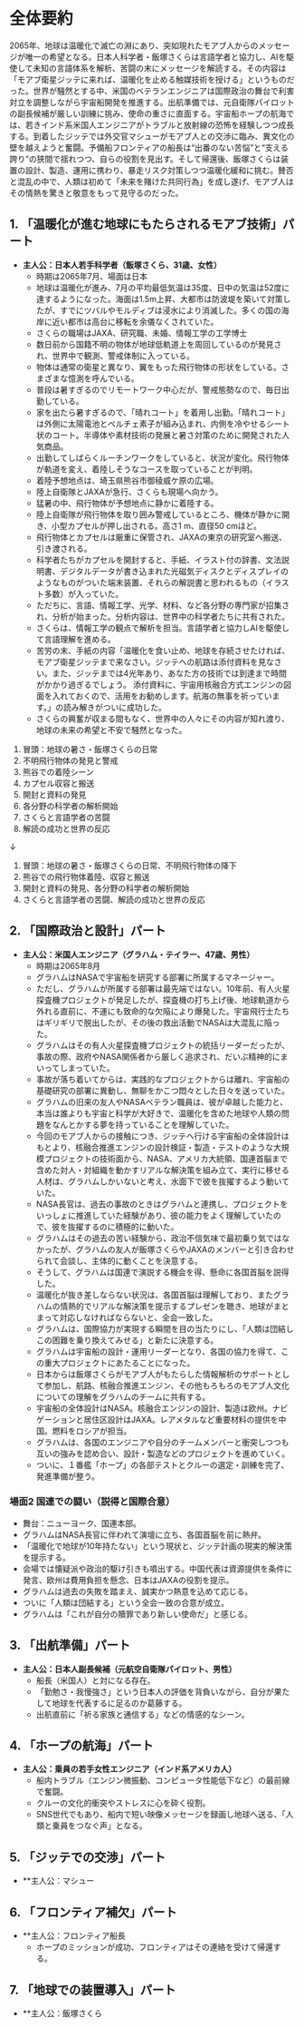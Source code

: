 # 全体要約
2065年、地球は温暖化で滅亡の淵にあり、突如現れたモアブ人からのメッセージが唯一の希望となる。日本人科学者・飯塚さくらは言語学者と協力し、AIを駆使して未知の言語体系を解析、苦闘の末にメッセージを解読する。その内容は「モアブ衛星ジッテに来れば、温暖化を止める触媒技術を授ける」というものだった。世界が騒然とする中、米国のベテランエンジニアは国際政治の舞台で利害対立を調整しながら宇宙船開発を推進する。出航準備では、元自衛隊パイロットの副長候補が厳しい訓練に挑み、使命の重さに直面する。宇宙船ホープの航海では、若きインド系米国人エンジニアがトラブルと放射線の恐怖を経験しつつ成長する。到着したジッテでは外交官マシューがモアブ人との交渉に臨み、異文化の壁を越えようと奮闘。予備船フロンティアの船長は“出番のない苦悩”と“支える誇り”の狭間で揺れつつ、自らの役割を見出す。そして帰還後、飯塚さくらは装置の設計、製造、運用に携わり、暴走リスク対策しつつ温暖化緩和に挑む。賛否と混乱の中で、人類は初めて「未来を賭けた共同行為」を成し遂げ、モアブ人はその情熱を驚きと敬意をもって見守るのだった。


## 1. 「温暖化が進む地球にもたらされるモアブ技術」パート
* **主人公：日本人若手科学者（飯塚さくら、31歳、女性）**
  * 時期は2065年7月、場面は日本
  * 地球は温暖化が進み、7月の平均最低気温は35度、日中の気温は52度に達するようになった。海面は1.5m上昇、大都市は防波堤を築いて対策したが、すでにツバルやモルディブは浸水により消滅した。多くの国の海岸に近い都市は高台に移転を余儀なくされていた。
  * さくらの職場はJAXA、研究職、未婚、情報工学の工学博士
  * 数日前から国籍不明の物体が地球低軌道上を周回しているのが発見され、世界中で観測、警戒体制に入っている。
  * 物体は通常の衛星と異なり、翼をもった飛行物体の形状をしている。さまざまな憶測を呼んでいる。
  * 普段は暑すぎるのでリモートワーク中心だが、警戒態勢なので、毎日出勤している。
  * 家を出たら暑すぎるので、「晴れコート」を着用し出勤。「晴れコート」は外側に太陽電池とペルチェ素子が組み込まれ、内側を冷やせるシート状のコート。半導体や素材技術の発展と暑さ対策のために開発された人気商品。
  * 出勤してしばらくルーチンワークをしていると、状況が変化。飛行物体が軌道を変え、着陸しそうなコースを取っていることが判明。
  * 着陸予想地点は、埼玉県熊谷市御稜威ケ原の広場。
  * 陸上自衛隊とJAXAが急行、さくらも現場へ向かう。
  * 猛暑の中、飛行物体が予想地点に静かに着陸する。
  * 陸上自衛隊が飛行物体を取り囲み警戒しているところ、機体が静かに開き、小型カプセルが押し出される。高さ1 m、直径50 cmほど。
  * 飛行物体とカプセルは厳重に保管され、JAXAの東京の研究室へ搬送、引き渡される。
  * 科学者たちがカプセルを開封すると、手紙、イラスト付の辞書、文法説明書、デジタルデータが書き込まれた光磁気ディスクとディスプレイのようなものがついた端末装置、それらの解説書と思われるもの（イラスト多数）が入っていた。
  * ただちに、言語、情報工学、光学、材料、など各分野の専門家が招集され、分析が始まった。分析内容は、世界中の科学者たちに共有された。
  * さくらは、情報工学の観点で解析を担当。言語学者と協力しAIを駆使して言語理解を進める。
  * 苦労の末、手紙の内容「温暖化を食い止め、地球を存続させたければ、モアブ衛星ジッテまで来なさい。ジッテへの航路は添付資料を見なさい。また、ジッテまでは4光年あり、あなた方の技術では到達まで時間がかかり過ぎるでしょう。 添付資料に、宇宙用核融合方式エンジンの図面を入れておくので、活用をお勧めします。航海の無事を祈っています。」の読み解きがついに成功した。
  * さくらの興奮が収まる間もなく、世界中の人々にその内容が知れ渡り、地球の未来の希望と不安で騒然となった。

1. 冒頭：地球の暑さ・飯塚さくらの日常
2. 不明飛行物体の発見と警戒
3. 熊谷での着陸シーン
4. カプセル収容と搬送
5. 開封と資料の発見
6. 各分野の科学者の解析開始
7. さくらと言語学者の苦闘
8. 解読の成功と世界の反応

↓
1. 冒頭：地球の暑さ・飯塚さくらの日常、不明飛行物体の降下
2. 熊谷での飛行物体着陸、収容と搬送
3. 開封と資料の発見、各分野の科学者の解析開始
4. さくらと言語学者の苦闘、解読の成功と世界の反応


## 2. 「国際政治と設計」パート
* **主人公：米国人エンジニア（グラハム・テイラー、47歳、男性）**
  * 時期は2065年8月
  * グラハムはNASAで宇宙船を研究する部署に所属するマネージャー。
  * ただし、グラハムが所属する部署は最先端ではない。10年前、有人火星探査機プロジェクトが発足したが、探査機の打ち上げ後、地球軌道から外れる直前に、不運にも致命的な欠陥により爆発した。宇宙飛行士たちはギリギリで脱出したが、その後の救出活動でNASAは大混乱に陥った。
  * グラハムはその有人火星探査機プロジェクトの統括リーダーだったが、事故の際、政府やNASA関係者から厳しく追求され、だいぶ精神的にまいってしまっていた。
  * 事故が落ち着いてからは、実践的なプロジェクトからは離れ、宇宙船の基礎研究の部署に異動し、無聊をかこつ悶々とした日々を送っていた。
  * グラハムの旧来の友人やNASAベテラン職員は、彼が卓越した能力と、本当は誰よりも宇宙と科学が大好きで、温暖化を含めた地球や人類の問題をなんとかする夢を持っていることを理解していた。
  * 今回のモアブ人からの接触につき、ジッテへ行ける宇宙船の全体設計はもとより、核融合推進エンジンの設計検証・製造・テストのような大規模プロジェクトの技術面から、NASA、アメリカ大統領、国連首脳まで含めた対人・対組織を動かすリアルな解決策を組み立て、実行に移せる人材は、グラハムしかいないと考え、水面下で彼を抜擢するよう動いていた。
  * NASA長官は、過去の事故のときはグラハムと連携し、プロジェクトをいっしょに推進していた経験があり、彼の能力をよく理解していたので、彼を抜擢するのに積極的に動いた。
  * グラハムはその過去の苦い経験から、政治不信気味で最初乗り気ではなかったが、グラハムの友人が飯塚さくらやJAXAのメンバーと引き合わせられて会談し、主体的に動くことを決意する。
  * そうして、グラハムは国連で演説する機会を得、懸命に各国首脳を説得した。
  * 温暖化が抜き差しならない状況は、各国首脳は理解しており、またグラハムの情熱的でリアルな解決策を提示するプレゼンを聴き、地球がまとまって対応しなければならないと、全会一致した。
  * グラハムは、国際協力が実現する瞬間を目の当たりにし、「人類は団結しこの困難を乗り換えてみせる」と新たに決意する。
  * グラハムは宇宙船の設計・運用リーダーとなり、各国の協力を得て、この重大プロジェクトにあたることになった。
  * 日本からは飯塚さくらがモアブ人がもたらした情報解析のサポートとして参加し、航路、核融合推進エンジン、その他もろもろのモアブ人文化についての理解をグラハムのチームに共有する。
  * 宇宙船の全体設計はNASA。核融合エンジンの設計、製造は欧州。ナビゲーションと居住区設計はJAXA。レアメタルなど重要材料の提供を中国。燃料をロシアが担当。
  * グラハムは、各国のエンジニアや自分のチームメンバーと衝突しつつも互いの強みを認め合い、設計・製造などのプロジェクトを進めていく。
  * ついに、１番艦「ホープ」の各部テストとクルーの選定・訓練を完了、発進準備が整う。

### 場面2 国連での闘い（説得と国際合意）
- 舞台：ニューヨーク、国連本部。
- グラハムはNASA長官に伴われて演壇に立ち、各国首脳を前に熱弁。
- 「温暖化で地球が10年持たない」という現状と、ジッテ計画の現実的解決策を提示する。
- 会場では懐疑派や政治的駆け引きも噴出する。中国代表は資源提供を条件に発言、欧州は費用負担を懸念、日本はJAXAの役割を提示。
- グラハムは過去の失敗を踏まえ、誠実かつ熱意を込めて応じる。
- ついに「人類は団結する」という全会一致の合意が成立。
- グラハムは「これが自分の贖罪であり新しい使命だ」と感じる。

## 3. 「出航準備」パート
* **主人公：日本人副長候補（元航空自衛隊パイロット、男性）**
  * 船長（米国人）と対になる存在。
  * 「勤勉さ・我慢強さ」という日本人の評価を背負いながら、自分が果たして地球を代表するに足るのか葛藤する。
  * 出航直前に「祈る家族と通信する」などの情感的なシーン。

## 4. 「ホープの航海」パート
* **主人公：乗員の若手女性エンジニア（インド系アメリカ人）**
  * 船内トラブル（エンジン微振動、コンピュータ性能低下など）の最前線で奮闘。
  * クルーの文化的衝突やストレスに心を砕く役割。
  * SNS世代でもあり、船内で短い映像メッセージを録画し地球へ送る、「人類と乗員をつなぐ声」となる。

## 5. 「ジッテでの交渉」パート
* **主人公：マシュー

## 6. 「フロンティア補欠」パート
* **主人公：フロンティア船長
  * ホープのミッションが成功、フロンティアはその連絡を受けて帰還する。

## 7. 「地球での装置導入」パート
* **主人公：飯塚さくら
  

